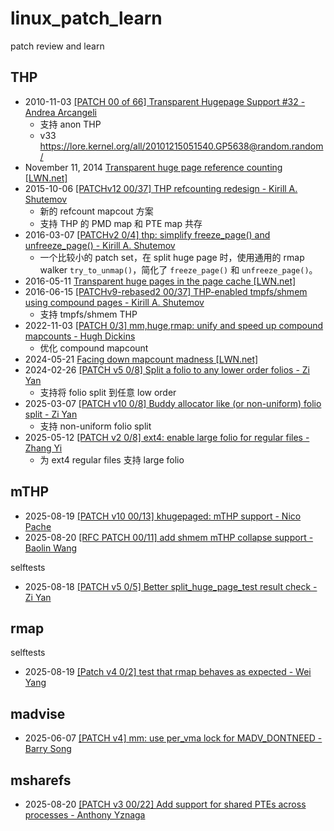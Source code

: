 # linux_patch_learn

patch review and learn

## THP

- 2010-11-03 [\[PATCH 00 of 66\] Transparent Hugepage Support #32 - Andrea Arcangeli](https://lore.kernel.org/all/patchbomb.1288798055@v2.random/)
  - 支持 anon THP
  - v33 https://lore.kernel.org/all/20101215051540.GP5638@random.random/
- November 11, 2014 [Transparent huge page reference counting \[LWN.net\]](https://lwn.net/Articles/619738/)
- 2015-10-06 [\[PATCHv12 00/37\] THP refcounting redesign - Kirill A. Shutemov](https://lore.kernel.org/linux-mm/1444145044-72349-1-git-send-email-kirill.shutemov@linux.intel.com/)
  - 新的 refcount mapcout 方案
  - 支持 THP 的 PMD map 和 PTE map 共存
- 2016-03-07 [\[PATCHv2 0/4\] thp: simplify freeze_page() and unfreeze_page() - Kirill A. Shutemov](https://lore.kernel.org/linux-mm/1457351838-114702-1-git-send-email-kirill.shutemov@linux.intel.com/)
  - 一个比较小的 patch set，在 split huge page 时，使用通用的 rmap walker `try_to_unmap()`，简化了 `freeze_page()` 和 `unfreeze_page()`。
- 2016-05-11 [Transparent huge pages in the page cache \[LWN.net\]](https://lwn.net/Articles/686690/)
- 2016-06-15 [\[PATCHv9-rebased2 00/37\] THP-enabled tmpfs/shmem using compound pages - Kirill A. Shutemov](https://lore.kernel.org/linux-mm/1466021202-61880-1-git-send-email-kirill.shutemov@linux.intel.com/)
  - 支持 tmpfs/shmem THP
- 2022-11-03 [\[PATCH 0/3\] mm,huge,rmap: unify and speed up compound mapcounts - Hugh Dickins](https://lore.kernel.org/linux-mm/5f52de70-975-e94f-f141-543765736181@google.com/)
  - 优化 compound mapcount
- 2024-05-21 [Facing down mapcount madness \[LWN.net\]](https://lwn.net/Articles/974223/)
- 2024-02-26 [\[PATCH v5 0/8\] Split a folio to any lower order folios - Zi Yan](https://lore.kernel.org/linux-mm/20240226205534.1603748-1-zi.yan@sent.com/)
  - 支持将 folio split 到任意 low order
- 2025-03-07 [\[PATCH v10 0/8\] Buddy allocator like (or non-uniform) folio split - Zi Yan](https://lore.kernel.org/linux-mm/20250307174001.242794-1-ziy@nvidia.com/)
  - 支持 non-uniform folio split
- 2025-05-12 [\[PATCH v2 0/8\] ext4: enable large folio for regular files - Zhang Yi](https://lore.kernel.org/all/20250512063319.3539411-1-yi.zhang@huaweicloud.com/)
  - 为 ext4 regular files 支持 large folio

## mTHP

- 2025-08-19 [\[PATCH v10 00/13\] khugepaged: mTHP support - Nico Pache](https://lore.kernel.org/linux-mm/20250819134205.622806-1-npache@redhat.com/)
- 2025-08-20 [\[RFC PATCH 00/11\] add shmem mTHP collapse support - Baolin Wang](https://lore.kernel.org/linux-mm/cover.1755677674.git.baolin.wang@linux.alibaba.com/)

selftests

- 2025-08-18 [\[PATCH v5 0/5\] Better split_huge_page_test result check - Zi Yan](https://lore.kernel.org/linux-mm/20250818184622.1521620-1-ziy@nvidia.com/)

## rmap

selftests

- 2025-08-19 [\[Patch v4 0/2\] test that rmap behaves as expected - Wei Yang](https://lore.kernel.org/all/20250819080047.10063-1-richard.weiyang@gmail.com/)

## madvise

- 2025-06-07 [\[PATCH v4\] mm: use per_vma lock for MADV_DONTNEED - Barry Song](https://lore.kernel.org/all/20250607220150.2980-1-21cnbao@gmail.com/)

## msharefs

- 2025-08-20 [\[PATCH v3 00/22\] Add support for shared PTEs across processes - Anthony Yznaga](https://lore.kernel.org/linux-mm/20250820010415.699353-1-anthony.yznaga@oracle.com/)
